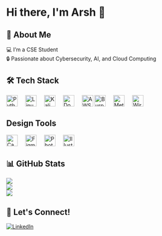# Hi there, I'm Arsh 👋

## 🚀 About Me
💻 I’m a CSE Student  
🔒 Passionate about Cybersecurity, AI, and Cloud Computing  
<!--
📚 Currently working on [your project]  
-->
## 🛠️ Tech Stack
<div align="left">
  <img src="https://cdn.jsdelivr.net/gh/devicons/devicon/icons/python/python-original.svg" height="30" alt="Python" />
  <img width="12" />
  <img src="https://cdn.jsdelivr.net/gh/devicons/devicon/icons/linux/linux-original.svg" height="30" alt="Linux" />
  <img width="12" />
  <img src="https://img.shields.io/badge/Kali_Linux-557C94?style=for-the-badge&logo=kali-linux&logoColor=white" height="30" alt="Kali Linux"/>
  <img width="12" />
  <img src="https://cdn.jsdelivr.net/gh/devicons/devicon/icons/docker/docker-original.svg" height="30" alt="Docker" />
  <img width="12" />
  <img src="https://cdn.jsdelivr.net/gh/devicons/devicon/icons/amazonwebservices/amazonwebservices-original.svg" height="30" alt="AWS" />
  <img src="https://img.shields.io/badge/Burp_Suite-FE7A16?style=for-the-badge&logo=burp-suite&logoColor=white" height="30" alt="Burp Suite"/>
  <img width="12" />
  <img src="https://img.shields.io/badge/Metasploit-1679A7?style=for-the-badge&logo=metasploit&logoColor=white" height="30" alt="Metasploit"/>
  <img width="12" />
  <img src="https://img.shields.io/badge/Wireshark-1679A7?style=for-the-badge&logo=wireshark&logoColor=white" height="30" alt="Wireshark"/>
</div>

## Design Tools  
<div align="left">
  <img src="https://cdn.jsdelivr.net/gh/devicons/devicon/icons/canva/canva-original.svg" height="30" alt="Canva" />
  <img width="12" />
  <img src="https://cdn.jsdelivr.net/gh/devicons/devicon/icons/figma/figma-original.svg" height="30" alt="Figma" />
  <img width="12" />
  <img src="https://cdn.jsdelivr.net/gh/devicons/devicon/icons/photoshop/photoshop-plain.svg" height="30" alt="Photoshop" />
  <img width="12" />
  <img src="https://cdn.jsdelivr.net/gh/devicons/devicon/icons/illustrator/illustrator-plain.svg" height="30" alt="Illustrator" />
</div>

## 📊 GitHub Stats
![](https://github-readme-stats.vercel.app/api?username=Arshad-ahmedk&theme=radical&hide_border=false&include_all_commits=false&count_private=false)<br/>
![](https://github-readme-streak-stats.herokuapp.com/?user=Arshad-ahmedk&theme=radical&hide_border=false)<br/>
![](https://github-readme-stats.vercel.app/api/top-langs/?username=Arshad-ahmedk&theme=radical&hide_border=false&include_all_commits=false&count_private=false&layout=compact)

## 📢 Let's Connect!
[![LinkedIn](https://img.shields.io/badge/LinkedIn-0A66C2?style=for-the-badge&logo=linkedin&logoColor=white)](https://www.linkedin.com/in/arshadahmedk/)
<!--
[![Twitter](https://img.shields.io/badge/Twitter-1DA1F2?style=for-the-badge&logo=twitter&logoColor=white)](https://twitter.com/yourusername)  
[![Portfolio](https://img.shields.io/badge/Portfolio-000000?style=for-the-badge&logo=react&logoColor=white)](https://yourwebsite.com)  

<!--
**Arshad-ahmedk/Arshad-ahmedk** is a ✨ _special_ ✨ repository because its `README.md` (this file) appears on your GitHub profile.

Here are some ideas to get you started:

- 🔭 I’m currently working on ...
- 🌱 I’m currently learning ...
- 👯 I’m looking to collaborate on ...
- 🤔 I’m looking for help with ...
- 💬 Ask me about ...
- 📫 How to reach me: ...
- 😄 Pronouns: ...
- ⚡ Fun fact: ...
-->
